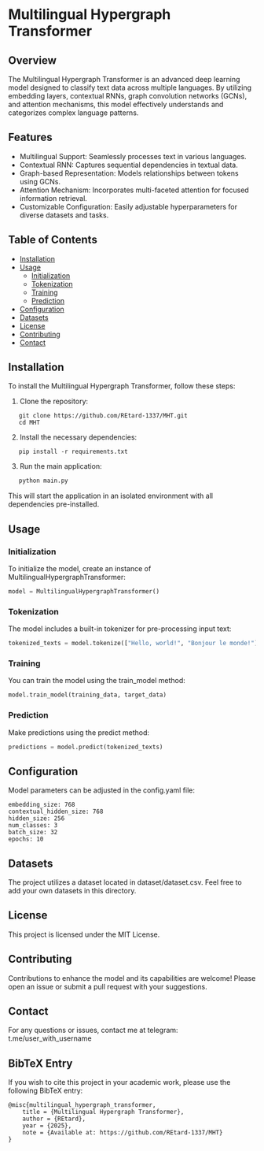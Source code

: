 # Multilingual Hypergraph Transformer

## Overview
The Multilingual Hypergraph Transformer is an advanced deep learning model designed to classify text data across multiple languages. By utilizing embedding layers, contextual RNNs, graph convolution networks (GCNs), and attention mechanisms, this model effectively understands and categorizes complex language patterns.

## Features
- Multilingual Support: Seamlessly processes text in various languages.
- Contextual RNN: Captures sequential dependencies in textual data.
- Graph-based Representation: Models relationships between tokens using GCNs.
- Attention Mechanism: Incorporates multi-faceted attention for focused information retrieval.
- Customizable Configuration: Easily adjustable hyperparameters for diverse datasets and tasks.

## Table of Contents
- [Installation](#installation)
- [Usage](#usage)
  - [Initialization](#initialization)
  - [Tokenization](#tokenization)
  - [Training](#training)
  - [Prediction](#prediction)
- [Configuration](#configuration)
- [Datasets](#datasets)
- [License](#license)
- [Contributing](#contributing)
- [Contact](#contact)

## Installation
To install the Multilingual Hypergraph Transformer, follow these steps:

1. Clone the repository:

```
   git clone https://github.com/REtard-1337/MHT.git
   cd MHT
```

2. Install the necessary dependencies:

```
   pip install -r requirements.txt
```

3. Run the main application:

```Bash
   python main.py
```

   This will start the application in an isolated environment with all dependencies pre-installed.

## Usage
### Initialization
To initialize the model, create an instance of MultilingualHypergraphTransformer:

```Python
model = MultilingualHypergraphTransformer()
```

### Tokenization
The model includes a built-in tokenizer for pre-processing input text:

```Python
tokenized_texts = model.tokenize(["Hello, world!", "Bonjour le monde!"])
```

### Training
You can train the model using the train_model method:

```Python
model.train_model(training_data, target_data)
```

### Prediction
Make predictions using the predict method:

```Python
predictions = model.predict(tokenized_texts)
```

## Configuration
Model parameters can be adjusted in the config.yaml file:

```
embedding_size: 768
contextual_hidden_size: 768
hidden_size: 256
num_classes: 3
batch_size: 32
epochs: 10
```

## Datasets
The project utilizes a dataset located in dataset/dataset.csv. Feel free to add your own datasets in this directory.

## License
This project is licensed under the MIT License.

## Contributing
Contributions to enhance the model and its capabilities are welcome! Please open an issue or submit a pull request with your suggestions.

## Contact
For any questions or issues, contact me at telegram: t.me/user_with_username

## BibTeX Entry
If you wish to cite this project in your academic work, please use the following BibTeX entry:

```
@misc{multilingual_hypergraph_transformer,
    title = {Multilingual Hypergraph Transformer},
    author = {REtard},
    year = {2025},
    note = {Available at: https://github.com/REtard-1337/MHT}
}
```
